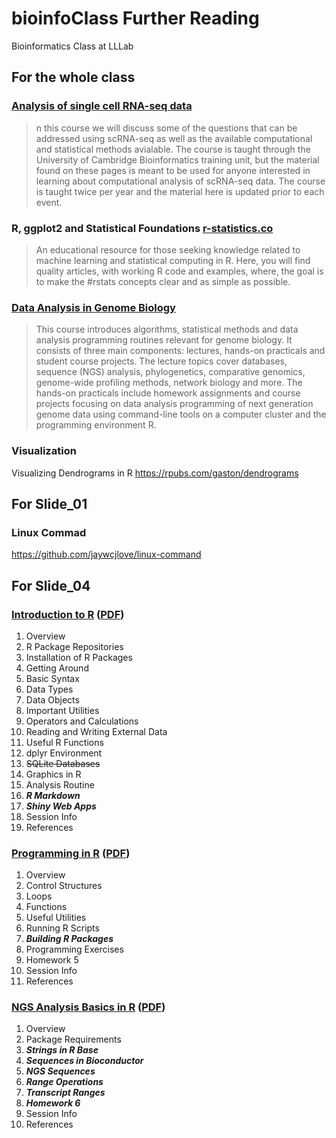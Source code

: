 # bioinfoClass Further Reading
Bioinformatics Class at LLLab
## For the whole class
### [Analysis of single cell RNA-seq data](https://hemberg-lab.github.io/scRNA.seq.course/index.html "Martin Hemberg Lab")
>n this course we will discuss some of the questions that can be addressed using scRNA-seq as well as the available computational and statistical methods avialable. The course is taught through the University of Cambridge Bioinformatics training unit, but the material found on these pages is meant to be used for anyone interested in learning about computational analysis of scRNA-seq data. The course is taught twice per year and the material here is updated prior to each event.
### R, ggplot2 and Statistical Foundations [r-statistics.co](http://r-statistics.co/ "good")  
>An educational resource for those seeking knowledge related to machine learning and statistical computing in R. Here, you will find quality articles, with working R code and examples, where, the goal is to make the #rstats concepts clear and as simple as possible.
### [Data Analysis in Genome Biology](http://girke.bioinformatics.ucr.edu/GEN242/ " Thomas Girke @University of California, Riverside")
>This course introduces algorithms, statistical methods and data analysis programming routines relevant for genome biology. It consists of three main components: lectures, hands-on practicals and student course projects. The lecture topics cover databases, sequence (NGS) analysis, phylogenetics, comparative genomics, genome-wide profiling methods, network biology and more. The hands-on practicals include homework assignments and course projects focusing on data analysis programming of next generation genome data using command-line tools on a computer cluster and the programming environment R.
### Visualization
Visualizing Dendrograms in R https://rpubs.com/gaston/dendrograms

## For Slide_01
### Linux Commad   
https://github.com/jaywcjlove/linux-command

## For Slide_04
### [Introduction to R](http://girke.bioinformatics.ucr.edu/GEN242/mydoc_Rbasics_01.html "GEN242 Spring 2018") ([PDF](https://github.com/lizc07/bioinfoClass/blob/master/Materials/Rbasics.pdf "Materials/Rbasics.pdf"))   
1. Overview
2. R Package Repositories
3. Installation of R Packages
4. Getting Around
5. Basic Syntax
6. Data Types
7. Data Objects
8. Important Utilities
9. Operators and Calculations
10. Reading and Writing External Data
11. Useful R Functions
12. dplyr Environment
13. ~~SQLite Databases~~
14. Graphics in R
15. Analysis Routine
16. ***R Markdown***
17. ***Shiny Web Apps***
18. Session Info
19. References
### [Programming in R](http://girke.bioinformatics.ucr.edu/GEN242/mydoc_Programming_in_R_01.html "GEN242 Spring 2018") ([PDF](https://github.com/lizc07/bioinfoClass/blob/master/Materials/Programming_in_R.pdf "Materials/Programming_in_R.pdf"))      
1. Overview
2. Control Structures
3. Loops
4. Functions
5. Useful Utilities
6. Running R Scripts
7. ***Building R Packages***
8. Programming Exercises
9. Homework 5
10. Session Info
11. References
### [NGS Analysis Basics in R](http://girke.bioinformatics.ucr.edu/GEN242/mydoc_Rsequences_01.html "GEN242 Spring 2018")  ([PDF](https://github.com/lizc07/bioinfoClass/blob/master/Materials/Rsequences.pdf "Materials/Rsequences.pdf"))   
1. Overview
2. Package Requirements
3. ***Strings in R Base***
4. ***Sequences in Bioconductor***
5. ***NGS Sequences***
6. ***Range Operations***
7. ***Transcript Ranges***
8. ***Homework 6***
9. Session Info
10. References

